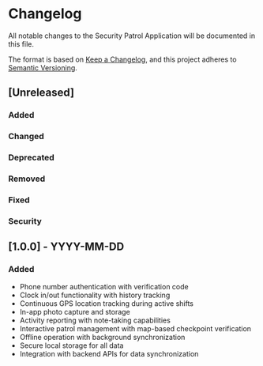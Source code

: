# Changelog

All notable changes to the Security Patrol Application will be documented in this file.

The format is based on [Keep a Changelog](https://keepachangelog.com/en/1.0.0/),
and this project adheres to [Semantic Versioning](https://semver.org/spec/v2.0.0.html).

## [Unreleased]

### Added

### Changed

### Deprecated

### Removed

### Fixed

### Security

## [1.0.0] - YYYY-MM-DD

### Added
- Phone number authentication with verification code
- Clock in/out functionality with history tracking
- Continuous GPS location tracking during active shifts
- In-app photo capture and storage
- Activity reporting with note-taking capabilities
- Interactive patrol management with map-based checkpoint verification
- Offline operation with background synchronization
- Secure local storage for all data
- Integration with backend APIs for data synchronization